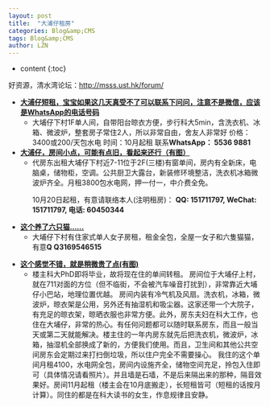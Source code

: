 ```yaml
---
layout: post
title:  "大浦仔租房" 
categories: Blog&amp;CMS
tags: Blog&amp;CMS
author: LZN
---
```


* content
{:toc}

好资源，清水湾论坛：http://msss.ust.hk/forum/
<ul>
	<li><strong><a href="http://msss.ust.hk/forum/thread-27822.html">大浦仔短租，宝宝如果这几天真受不了可以联系下问问，注意不是微信，应该是WhatsApp的电话号码</a></strong>
<ul>
	<li>大埔仔下村1F单人间，自带阳台晾衣方便，步行科大5min，含洗衣机、冰箱、微波炉，整套房子常住2人，所以非常自由，舍友人非常好
价格：3400或200/天包水电 时间：10月起租 联系<strong>WhatsApp： 5536 9881</strong></li>
</ul>
</li>
	<li><strong><a href="http://msss.ust.hk/forum/thread-28001.html">大浦仔，房间小点，可能有点旧，看起来还行（有图）</a></strong>
<ul>
	<li>代房东出租大埔仔下村近7-11位于2F(三楼)有窗单间，房内有全新床，电脑桌，储物柜，空调。公共厨卫大露台，新装修环境整洁，洗衣机冰箱微波炉齐全。月租3800包水电网，押一付一，中介费全​免。

10月20日起租，有意请联络本人(注明租房)：
<strong>QQ: 151711797, WeChat: 151711797, 电话: 60450344</strong></li>
</ul>
</li>
	<li><a href="http://msss.ust.hk/forum/thread-27977.html"><strong>这个养了六只猫……</strong></a>
<ul>
	<li>大埔仔下村有住家式单人女子房租，租金全包，全屋一女子和六隻猫猫，有意<strong>Q Q3169546515</strong></li>
</ul>
</li>
</ul>
<ul>
	<li><a href="http://msss.ust.hk/forum/thread-27971.html"><strong>这个感觉不错，就是稍微贵了点(有图)<span id="transmark" style="display: none; width: 0px; height: 0px;"></span></strong></a>
<ul>
	<li>楼主科大PhD即将毕业，故将现在住的单间转租。
房间位于大埔仔上村，就在711对面的方位（但不临街，不会被汽车噪音打扰到），非常靠近大埔仔小巴站，地理位置优越。
房间内装有冷气机及风扇。洗衣机，冰箱，微波炉，晾衣架是公用，另外还有抽湿机和吸尘器。这家还带一个大院子，有充足的晾衣架，晾晒衣服也非常方便。此外，房东夫妇在科大工作，也住在大埔仔，非常的热心。有任何问题都可以随时联系房东，而且一般当天或第二天就能解决。楼主住的一年内房东就先后把洗衣机，微波炉，冰箱，抽湿机全部换成了新的，方便我们使用。而且，卫生间和其他公共空间房东会定期过来打扫倒垃圾，所以住户完全不需要操心。
我住的这个单间月租4100，水电网全包，房间内设施齐全，储物空间充足，拎包入住即可（具体情况请看照片）。并且墙是石墙，不是后来隔出来的那种，隔音效果好。房间11月起租（楼主会在10月底搬走），长短租皆可（短租的话按月计算）。同住的都是在科大读书的女生，作息规律且安静。</li>
</ul>
</li>
</ul>
